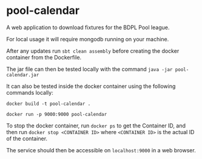 # pool-calendar

A web application to download fixtures for the BDPL Pool league.

For local usage it will require mongodb running on your machine.

After any updates run ```sbt clean assembly``` before creating the docker container from the Dockerfile.

The jar file can then be tested locally with the command ```java -jar pool-calendar.jar```

It can also be tested inside the docker container using the following commands locally:

```docker build -t pool-calendar .```

```docker run -p 9000:9000 pool-calendar```

To stop the docker container, run ```docker ps``` to get the Container ID, and then run ```docker stop <CONTAINER ID>``` where ```<CONTAINER ID>``` is the actual ID of the container.

The service should then be accessible on ```localhost:9000``` in a web browser.
